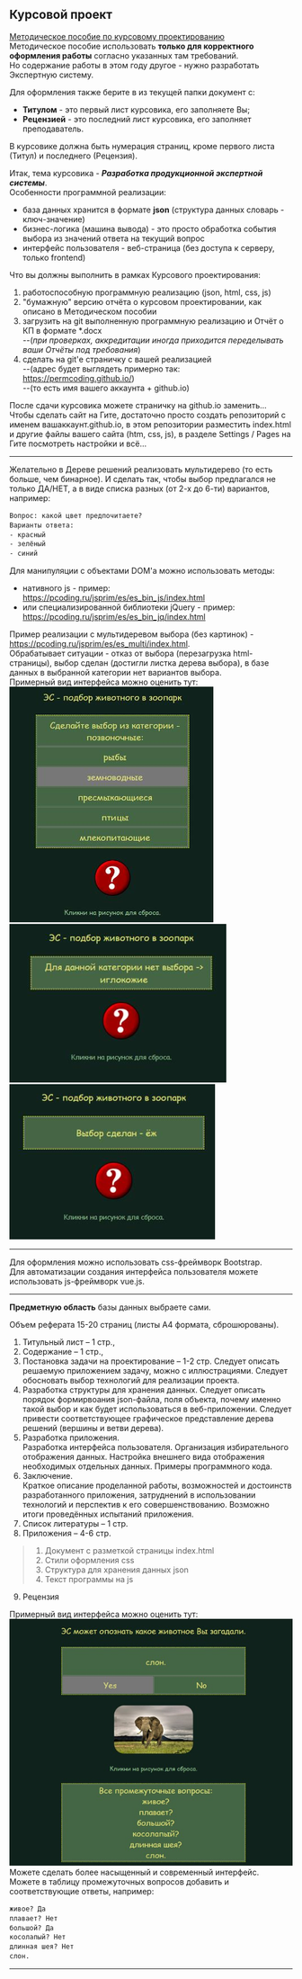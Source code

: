 ## Курсовой проект

[Методическое пособие по курсовому проектированию](https://pcoding.ru/pdf/CourseProject.pdf)  
Методическое пособие использовать **только для корректного оформления работы** согласно указанных там требований.  
Но содержание работы в этом году другое - нужно разработать Экспертную систему.  

Для оформления также берите в из текущей папки документ с:  
- **Титулом** - это первый лист курсовика, его заполняете Вы;  
- **Рецензией** - это последний лист курсовика, его заполняет преподаватель.  

В курсовике должна быть нумерация страниц, кроме первого листа (Титул) и последнего (Рецензия).  

Итак, тема курсовика - ***Разработка продукционной экспертной системы***.  
Особенности программной реализации:  
- база данных хранится в формате **json** (структура данных словарь - ключ-значение)  
- бизнес-логика (машина вывода) - это просто обработка события выбора из значений ответа на текущий вопрос  
- интерфейс пользователя - веб-страница (без доступа к серверу, только frontend)  

Что вы должны выполнить в рамках Курсового проектирования:  
1) работоспособную программную реализацию (json, html, css, js)  
2) "бумажную" версию отчёта о курсовом проектировании, как описано в Методическом пособии  
3) загрузить на git выполненную программную реализацию и Отчёт о КП в формате *.docx  
--(*при проверках, аккредитации иногда приходится переделывать ваши Отчёты под требования*)  
4) сделать на git'е страничку с вашей реализацией  
--(адрес будет выглядеть примерно так: https://permcoding.github.io/)  
--(то есть имя вашего аккаунта + github.io)  

После сдачи курсовика можете страничку на github.io заменить...  
Чтобы сделать сайт на Гите, достаточно просто создать репозиторий с именем вашаккаунт.github.io, в этом репозитории разместить index.html и другие файлы вашего сайта (htm, css, js), в разделе Settings / Pages на Гите посмотреть настройки и всё...

---  

Желательно в Дереве решений реализовать мультидерево (то есть больше, чем бинарное). И сделать так, чтобы выбор предлагался не только ДА/НЕТ, а в виде списка разных (от 2-х до 6-ти) вариантов, например:  
```txt
Вопрос: какой цвет предпочитаете?  
Варианты ответа:  
- красный  
- зелёный  
- синий  
```

Для манипуляции с объектами DOM'а можно использовать методы:  
- нативного js - пример: https://pcoding.ru/jsprim/es/es_bin_js/index.html  
- или специализированной библиотеки jQuery - пример: https://pcoding.ru/jsprim/es/es_bin_jq/index.html  

Пример реализации с мультидеревом выбора (без картинок) - https://pcoding.ru/jsprim/es/es_multi/index.html.  
Обрабатывает ситуации - отказ от выбора (перезагрузка html-страницы), выбор сделан (достигли листка дерева выбора), в базе данных в выбранной категории нет вариантов выбора.  
Примерный вид интерфейса можно оценить тут:  
![multi](multi.jpg) ![null](null.jpg) ![stop](stop.jpg)   

---  

Для оформления можно использовать css-фреймворк Bootstrap.  
Для автоматизации создания интерфейса пользователя можете использовать js-фреймворк vue.js.  

---  

**Предметную область** базы данных выбраете сами.  

Объем реферата 15-20 страниц (листы А4 формата, сброшюрованы).  
1) Титульный лист – 1 стр.,
2) Содержание – 1 стр.,
3) Постановка задачи на проектирование – 1-2 стр.
Следует описать решаемую приложением задачу, можно с иллюстрациями. Следует обосновать выбор технологий для реализации проекта.  
4) Разработка структуры для хранения данных.
Следует описать порядок формирвоания json-файла, поля объекта, почему именно такой выбор и как будет использоваться в веб-приложении. Следует привести соответствующее графическое представление дерева решений (вершины и ветви дерева).  
5) Разработка приложения.  
Разработка интерфейса пользователя. Организация избирательного отображения данных. Настройка внешнего вида отображения необходимых отдельных данных. Примеры программного кода.  
6) Заключение.  
Краткое описание проделанной работы, возможностей и достоинств разработанного приложения, затруднений в использовании технологий и перспектив к его совершенствованию. Возможно итоги проведённых испытаний приложения.  
7) Список литературы – 1 стр.  
8) Приложения – 4-6 стр.
>1. Документ с разметкой страницы index.html  
>2. Стили оформления css  
>3. Структура для хранения данных json  
>4. Текст программы на js  
9) Рецензия  

Примерный вид интерфейса можно оценить тут:  
![page](page.jpg)  
Можете сделать более насыщенный и современный интерфейс.  
Можете в таблицу промежуточных вопросов добавить и соответствующие ответы, например:  

```txt
живое? Да
плавает? Нет
большой? Да
косолапый? Нет
длинная шея? Нет
слон.
```

---  
